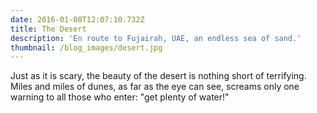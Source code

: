 ```yaml
---
date: 2016-01-08T12:07:10.732Z
title: The Desert
description: 'En route to Fujairah, UAE, an endless sea of sand.'
thumbnail: /blog_images/desert.jpg
---
```

Just as it is scary, the beauty of the desert is nothing short of terrifying. Miles and miles of dunes, as far as the eye can see, screams only one warning to all those who enter: "get plenty of water!"
